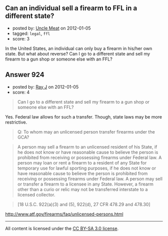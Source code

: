 ## Can an individual sell a firearm to FFL in a different state?

- posted by: [Uncle Meat](https://stackexchange.com/users/-1/49-uncle-meat) on 2012-01-05
- tagged: `legal`, `ffl`
- score: 3

In the United States, an individual can only buy a firearm in his/her own state. But what about reverse? Can I go to a different state and sell my firearm to a gun shop or someone else with an FFL?


## Answer 924

- posted by: [Ray J](https://stackexchange.com/users/-1/166-ray-j) on 2012-01-05
- score: 4

>Can I go to a different state and sell my firearm to a gun shop or someone else with an FFL?

Yes.  Federal law allows for such a transfer.  Though, state laws may be more restrictive.
    
>Q: To whom may an unlicensed person transfer firearms under the GCA?

>    A person may sell a firearm to an unlicensed resident of his State, if he does not know or have reasonable cause to believe the person is prohibited from receiving or possessing firearms under Federal law. A person may loan or rent a firearm to a resident of any State for temporary use for lawful sporting purposes, if he does not know or have reasonable cause to believe the person is prohibited from receiving or possessing firearms under Federal law. A person may sell or transfer a firearm to a licensee in any State. However, a firearm other than a curio or relic may not be transferred interstate to a licensed collector.

>    [18 U.S.C. 922(a)(3) and (5), 922(d), 27 CFR 478.29 and 478.30]

http://www.atf.gov/firearms/faq/unlicensed-persons.html




---

All content is licensed under the [CC BY-SA 3.0 license](https://creativecommons.org/licenses/by-sa/3.0/).
